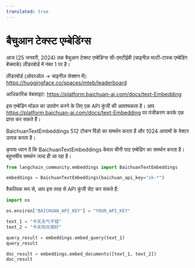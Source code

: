 ```yaml
---
translated: true
---
```


# बैचुआन टेक्स्ट एम्बेडिंग्स

आज (25 जनवरी, 2024) तक बैचुआन टेक्स्ट एम्बेडिंग्स सी-एमटीईबी (चाइनीज़ मल्टी-टास्क एम्बेडिंग बेंचमार्क) लीडरबोर्ड में नंबर 1 पर है।

लीडरबोर्ड (ओवरऑल -> चाइनीज़ सेक्शन में): https://huggingface.co/spaces/mteb/leaderboard

आधिकारिक वेबसाइट: https://platform.baichuan-ai.com/docs/text-Embedding

इस एम्बेडिंग मॉडल का उपयोग करने के लिए एक API कुंजी की आवश्यकता है। आप https://platform.baichuan-ai.com/docs/text-Embedding पर पंजीकरण करके एक प्राप्त कर सकते हैं।

BaichuanTextEmbeddings 512 टोकन विंडो का समर्थन करता है और 1024 आयामों के वेक्टर उत्पन्न करता है।

कृपया ध्यान दें कि BaichuanTextEmbeddings केवल चीनी पाठ एम्बेडिंग का समर्थन करता है। बहुभाषीय समर्थन जल्द ही आ रहा है।

```python
from langchain_community.embeddings import BaichuanTextEmbeddings

embeddings = BaichuanTextEmbeddings(baichuan_api_key="sk-*")
```

वैकल्पिक रूप से, आप इस तरह से API कुंजी सेट कर सकते हैं:

```python
import os

os.environ["BAICHUAN_API_KEY"] = "YOUR_API_KEY"
```

```python
text_1 = "今天天气不错"
text_2 = "今天阳光很好"

query_result = embeddings.embed_query(text_1)
query_result
```

```python
doc_result = embeddings.embed_documents([text_1, text_2])
doc_result
```
